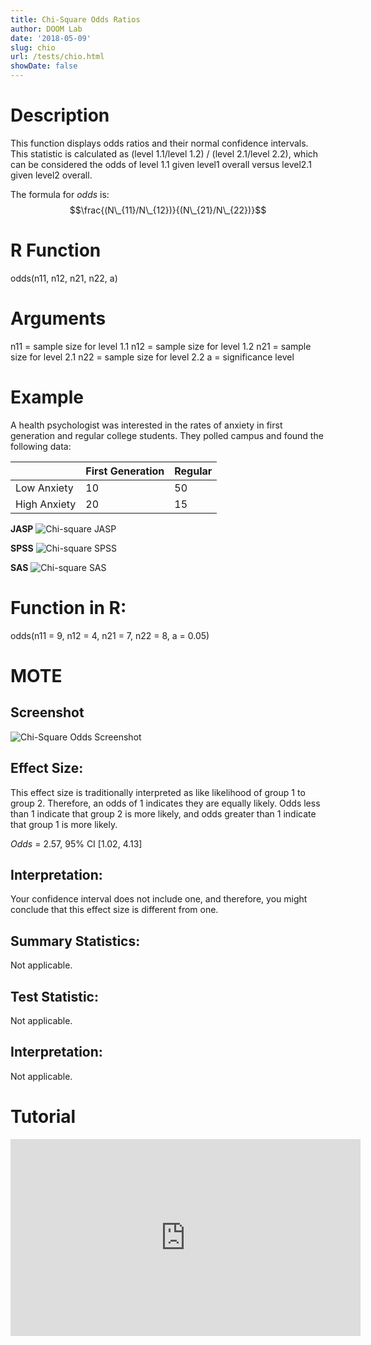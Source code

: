 ```yaml
---
title: Chi-Square Odds Ratios
author: DOOM Lab
date: '2018-05-09'
slug: chio
url: /tests/chio.html
showDate: false
---
```


<script src="//yihui.name/js/math-code.js"></script>
<script type = "text/x-mathjax-config">
MathJax.Hub.Config({
tex2jax: {
inlineMath: [['$', '$']],
}
})
</script>
<script async
src="//cdn.bootcss.com/mathjax/2.7.1/MathJax.js?config=TeX-MML-AM_CHTML">
</script>

# Description   

This function displays odds ratios and their normal confidence intervals. This statistic is calculated as (level 1.1/level 1.2) / (level 2.1/level 2.2), which can be considered the odds of level 1.1 given level1 overall versus level2.1 given level2 overall. 

The formula for *odds* is: $$\frac{(N\_{11}/N\_{12})}{(N\_{21}/N\_{22})}$$

# R Function

odds(n11, n12, n21, n22, a) 

# Arguments 

n11	= sample size for level 1.1
n12	= sample size for level 1.2
n21	= sample size for level 2.1
n22	= sample size for level 2.2
a	= significance level

# Example  

A health psychologist was interested in the rates of anxiety in first generation and regular college students. They polled campus and found the following data:

|              | First Generation | Regular |
|--------------|------------------|---------|
| Low Anxiety  | 10               | 50      |
| High Anxiety | 20               | 15      |


**JASP**
![Chi-square JASP](https://raw.githubusercontent.com/doomlab/shiny-server/master/MOTE/examples/chisq%20JASP.png)

**SPSS**
![Chi-square SPSS](https://raw.githubusercontent.com/doomlab/shiny-server/master/MOTE/examples/chisq%20SPSS.png)

**SAS**
![Chi-square SAS](https://raw.githubusercontent.com/doomlab/shiny-server/master/MOTE/examples/chisq%20SAS.PNG)


# Function in R: 

odds(n11 = 9, n12 = 4, n21 = 7, n22 = 8, a = 0.05) 

# MOTE

## Screenshot

![Chi-Square Odds Screenshot](../images/chisqo.jpg)

## Effect Size:

This effect size is traditionally interpreted as like likelihood of group 1 to group 2. Therefore, an odds of 1 indicates they are equally likely. Odds less than 1 indicate that group 2 is more likely, and odds greater than 1 indicate that group 1 is more likely.

*Odds* = 2.57, 95% CI [1.02, 4.13]

## Interpretation: 

Your confidence interval does not include one, and therefore, you might conclude that this effect size is different from one.

## Summary Statistics: 

Not applicable.

## Test Statistic: 

Not applicable.

## Interpretation: 

Not applicable.

# Tutorial

<iframe width="560" height="315" src="https://www.youtube.com/embed/fxNfIokgSTs" frameborder="0" allow="autoplay; encrypted-media" allowfullscreen></iframe>
